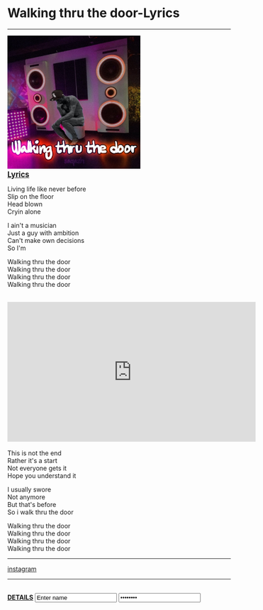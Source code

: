 <!DOCTYPE html>
<html>
    <head>
        <meta charset="utf-8">
        <meta name="viewport"content="width=device-width , initial-scale=1">
        <title>
            Walking thru the door
        </title>


</head>
    <body>
        <h1>Walking thru the door-Lyrics</h1>
        <hr>
        <img width="300" height="300" src="door.jpeg"/><br>
        <b><u><big>Lyrics</big></u></b>
        <p>
            Living life like never before<br>
            Slip on the floor<br>
            Head blown<br>
            Cryin alone<br>
        </p>
        <p>
            I ain't a musician<br>
            Just a guy with ambition<br>
            Can't make own decisions<br>
            So I'm <br>
        </p>
        <p>
            Walking thru the door<br>
            Walking thru the door<br>
            Walking thru the door<br>
            Walking thru the door<br>
        </p><br>
        <iframe width="560" height="315" src="https://www.youtube.com/embed/yM0ROgviZNY" title="YouTube video player" frameborder="0" allow="accelerometer; autoplay; clipboard-write; encrypted-media; gyroscope; picture-in-picture" allowfullscreen></iframe><br>
        <p>
            This is not the end<br>
            Rather it's a start<br>
            Not everyone gets it<br>
            Hope you understand it<br>
        </p>
        <p>
            I usually swore<br>
            Not anymore<br>
            But that's before<br>
            So i walk thru the door<br>
        </p>
        <p>
            Walking thru the door<br>
            Walking thru the door<br>
            Walking thru the door<br>
            Walking thru the door<br>
        </p>
        <hr>
        <a href="https://www.instagram.com/saqazh/" target="_blank">instagram</a><br>
        <hr><br>
        <b><u>DETAILS</u></b>
        <input type="text" value="Enter name"/>
        <input type="password" value="password"/>

</body>
</html>